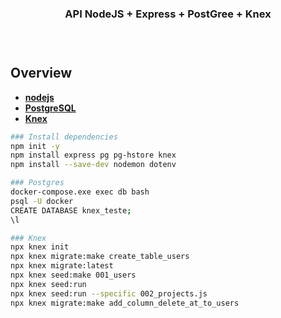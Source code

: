 <h3 align="center"> 
    API NodeJS + Express + PostGree + Knex
<h3>
<br>

## Overview

- **[nodejs](https://nodejs.org/)**
- **[PostgreSQL](https://www.postgresql.org/)**
- **[Knex](http://knexjs.org/)**

```bash
### Install dependencies
npm init -y
npm install express pg pg-hstore knex
npm install --save-dev nodemon dotenv

### Postgres
docker-compose.exe exec db bash
psql -U docker
CREATE DATABASE knex_teste;
\l

### Knex
npx knex init
npx knex migrate:make create_table_users
npx knex migrate:latest
npx knex seed:make 001_users
npx knex seed:run
npx knex seed:run --specific 002_projects.js
npx knex migrate:make add_column_delete_at_to_users
```